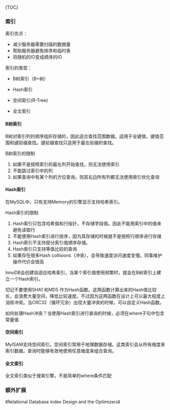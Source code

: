 [TOC]

### 索引

索引优点：

- 减少服务器需要扫描的数据量
- 帮助服务器避免排序和临时表
- 将随机的IO变成顺序的IO

索引的类型：

- B树索引（B+树）

- Hash索引

- 空间索引(R-Tree)

- 全文索引

#### B树索引

B树对索引列的顺序组织存储的，因此适合查找范围数据。适用于全键值，键值范围和键前缀查找。键前缀查找只适用于最左前缀的查找。

B树索引的限制

1. 如果不是按照索引的最左列开始查找，则无法使用索引
2. 不能跳过索引中的列
3. 如果查询中有某个列的方位查询，则其右边所有列都无法使用索引优化查询

#### Hash索引

在MySQL中，只有支持Memory的引擎显示支持哈希索引。

Hash索引的限制

1. Hash索引只包含哈希值和行指针，不存储字段值。因此不能用索引中的值来避免读取行
2. 不能使用Hash索引进行排序，因为其存储的时候就不是按照行顺序进行存储
3. Hash索引不支持部分索引值顺序存储。
4. Hash索引只支持等值比较的查询
5. 如果存在很多Hash collisions（冲突），会导致速度访问速度变慢。同事维护操作代价会很高

InnoDB会创建自适应哈希索引，当某个索引值使用频繁时，就会在B树索引上建立一个Hash索引。

切记不要使用SHA1 和MD5 作为Hash函数。这两函数计算出来的Hash值比较长，会浪费大量空间，降低比较速度。不过因为这两函数在设计上可以最大程度上消除冲突。当CRC32（循环冗余）出现大量冲突的时候，可以自定义Hash函数。

如何处理Hash冲突？当使用Hash索引进行查询的时候，必须在where子句中包含常量值

#### 空间索引

MyISAM支持空间索引。空间索引常用于地理数据存储。这类索引会从所有维度来索引数据。查询时能够有效地使用任意维度来组合查询。

#### 全文索引

全文索引类似于搜索引擎。不是简单的where条件匹配

### 额外扩展

《Relational Database index Design and the Optimizers》